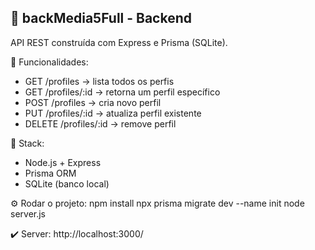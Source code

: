 ## 🧩 backMedia5Full - Backend

API REST construída com Express e Prisma (SQLite).

🚀 Funcionalidades:
- GET /profiles → lista todos os perfis
- GET /profiles/:id → retorna um perfil específico
- POST /profiles → cria novo perfil
- PUT /profiles/:id → atualiza perfil existente
- DELETE /profiles/:id → remove perfil

🧱 Stack:
- Node.js + Express
- Prisma ORM
- SQLite (banco local)

⚙️ Rodar o projeto:
npm install
npx prisma migrate dev --name init
node server.js

✔️ Server:
http://localhost:3000/
